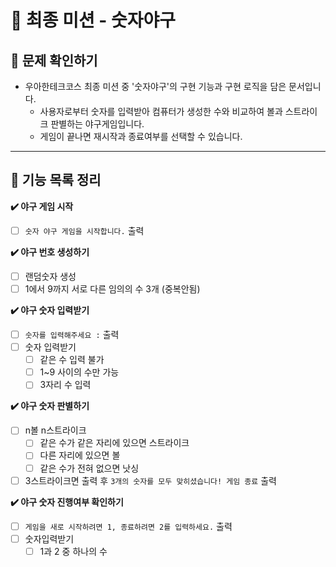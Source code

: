 # 🦋 최종 미션 - 숫자야구

## **👀 문제 확인하기**

- 우아한테크코스 최종 미션 중 '숫자야구'의 구현 기능과 구현 로직을 담은 문서입니다.
    - 사용자로부터 숫자를 입력받아 컴퓨터가 생성한 수와 비교하여 볼과 스트라이크 판별하는 야구게임입니다.
    - 게임이 끝나면 재시작과 종료여부를 선택할 수 있습니다.

---

## 📝 **기능 목록 정리**

**✔️ 야구 게임 시작**

- [ ]  `숫자 야구 게임을 시작합니다.` 출력

**✔️ 야구 번호 생성하기**

- [ ]  랜덤숫자 생성
- [ ]  1에서 9까지 서로 다른 임의의 수 3개 (중복안됨)

**✔️ 야구 숫자 입력받기**

- [ ]  `숫자를 입력해주세요 :`  출력
- [ ]  숫자 입력받기
    - [ ]  같은 수 입력 불가
    - [ ]  1~9 사이의 수만 가능
    - [ ]  3자리 수 입력

**✔️ 야구 숫자 판별하기**

- [ ]  n볼 n스트라이크
    - [ ]  같은 수가 같은 자리에 있으면 스트라이크
    - [ ]  다른 자리에 있으면 볼
    - [ ]  같은 수가 전혀 없으면 낫싱
- [ ]  3스트라이크면 출력 후 `3개의 숫자를 모두 맞히셨습니다! 게임 종료` 출력

**✔️ 야구 숫자 진행여부 확인하기**

- [ ]  `게임을 새로 시작하려면 1, 종료하려면 2를 입력하세요.` 출력
- [ ]  숫자입력받기
    - [ ]  1과 2 중 하나의 수